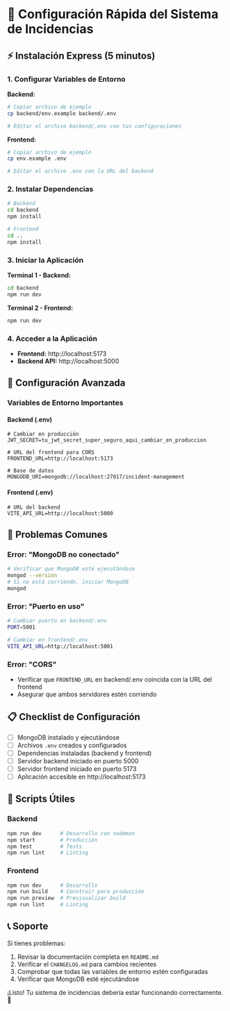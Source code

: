 # 🚀 Configuración Rápida del Sistema de Incidencias

## ⚡ Instalación Express (5 minutos)

### 1. Configurar Variables de Entorno

**Backend:**
```bash
# Copiar archivo de ejemplo
cp backend/env.example backend/.env

# Editar el archivo backend/.env con tus configuraciones
```

**Frontend:**
```bash
# Copiar archivo de ejemplo
cp env.example .env

# Editar el archivo .env con la URL del backend
```

### 2. Instalar Dependencias

```bash
# Backend
cd backend
npm install

# Frontend
cd ..
npm install
```

### 3. Iniciar la Aplicación

**Terminal 1 - Backend:**
```bash
cd backend
npm run dev
```

**Terminal 2 - Frontend:**
```bash
npm run dev
```

### 4. Acceder a la Aplicación

- **Frontend:** http://localhost:5173
- **Backend API:** http://localhost:5000

## 🔧 Configuración Avanzada

### Variables de Entorno Importantes

#### Backend (.env)
```env
# Cambiar en producción
JWT_SECRET=tu_jwt_secret_super_seguro_aqui_cambiar_en_produccion

# URL del frontend para CORS
FRONTEND_URL=http://localhost:5173

# Base de datos
MONGODB_URI=mongodb://localhost:27017/incident-management
```

#### Frontend (.env)
```env
# URL del backend
VITE_API_URL=http://localhost:5000
```

## 🐛 Problemas Comunes

### Error: "MongoDB no conectado"
```bash
# Verificar que MongoDB esté ejecutándose
mongod --version
# Si no está corriendo, iniciar MongoDB
mongod
```

### Error: "Puerto en uso"
```bash
# Cambiar puerto en backend/.env
PORT=5001

# Cambiar en frontend/.env
VITE_API_URL=http://localhost:5001
```

### Error: "CORS"
- Verificar que `FRONTEND_URL` en backend/.env coincida con la URL del frontend
- Asegurar que ambos servidores estén corriendo

## 📋 Checklist de Configuración

- [ ] MongoDB instalado y ejecutándose
- [ ] Archivos `.env` creados y configurados
- [ ] Dependencias instaladas (backend y frontend)
- [ ] Servidor backend iniciado en puerto 5000
- [ ] Servidor frontend iniciado en puerto 5173
- [ ] Aplicación accesible en http://localhost:5173

## 🚀 Scripts Útiles

### Backend
```bash
npm run dev      # Desarrollo con nodemon
npm start        # Producción
npm test         # Tests
npm run lint     # Linting
```

### Frontend
```bash
npm run dev      # Desarrollo
npm run build    # Construir para producción
npm run preview  # Previsualizar build
npm run lint     # Linting
```

## 📞 Soporte

Si tienes problemas:
1. Revisar la documentación completa en `README.md`
2. Verificar el `CHANGELOG.md` para cambios recientes
3. Comprobar que todas las variables de entorno estén configuradas
4. Verificar que MongoDB esté ejecutándose

¡Listo! Tu sistema de incidencias debería estar funcionando correctamente. 🎉 